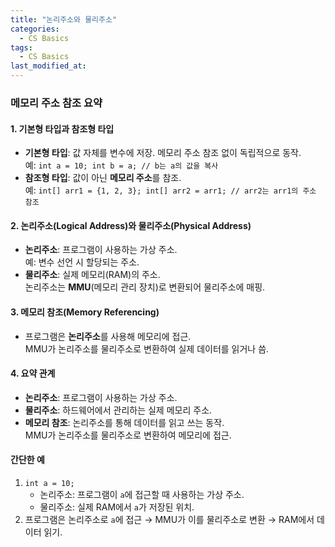 ```yaml
---
title: "논리주소와 물리주소"
categories:
  - CS Basics
tags:
  - CS Basics
last_modified_at:
---
```


### 메모리 주소 참조 요약

#### 1. 기본형 타입과 참조형 타입
- **기본형 타입**: 값 자체를 변수에 저장. 메모리 주소 참조 없이 독립적으로 동작.  
  예: `int a = 10; int b = a; // b는 a의 값을 복사`
- **참조형 타입**: 값이 아닌 **메모리 주소**를 참조.  
  예: `int[] arr1 = {1, 2, 3}; int[] arr2 = arr1; // arr2는 arr1의 주소 참조`

#### 2. 논리주소(Logical Address)와 물리주소(Physical Address)
- **논리주소**: 프로그램이 사용하는 가상 주소.  
  예: 변수 선언 시 할당되는 주소.
- **물리주소**: 실제 메모리(RAM)의 주소.  
  논리주소는 **MMU**(메모리 관리 장치)로 변환되어 물리주소에 매핑.

#### 3. 메모리 참조(Memory Referencing)
- 프로그램은 **논리주소**를 사용해 메모리에 접근.  
  MMU가 논리주소를 물리주소로 변환하여 실제 데이터를 읽거나 씀.

#### 4. 요약 관계
- **논리주소**: 프로그램이 사용하는 가상 주소.  
- **물리주소**: 하드웨어에서 관리하는 실제 메모리 주소.  
- **메모리 참조**: 논리주소를 통해 데이터를 읽고 쓰는 동작.  
  MMU가 논리주소를 물리주소로 변환하여 메모리에 접근.

#### 간단한 예
1. `int a = 10;`  
   - 논리주소: 프로그램이 `a`에 접근할 때 사용하는 가상 주소.
   - 물리주소: 실제 RAM에서 `a`가 저장된 위치.
2. 프로그램은 논리주소로 `a`에 접근 → MMU가 이를 물리주소로 변환 → RAM에서 데이터 읽기.
